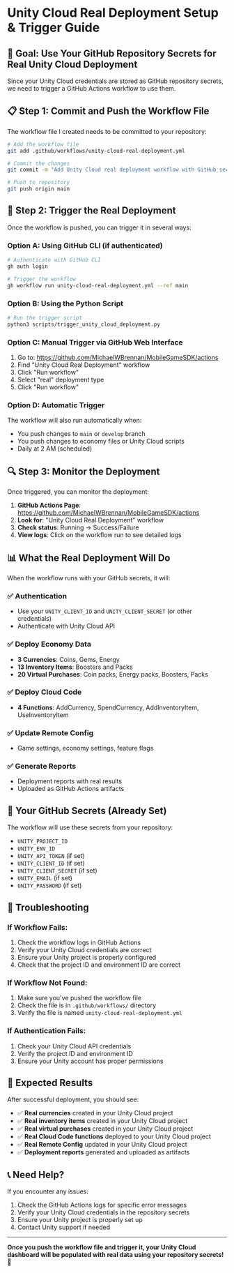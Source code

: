 # Unity Cloud Real Deployment Setup & Trigger Guide

## 🎯 **Goal: Use Your GitHub Repository Secrets for Real Unity Cloud Deployment**

Since your Unity Cloud credentials are stored as GitHub repository secrets, we need to trigger a GitHub Actions workflow to use them.

## 📋 **Step 1: Commit and Push the Workflow File**

The workflow file I created needs to be committed to your repository:

```bash
# Add the workflow file
git add .github/workflows/unity-cloud-real-deployment.yml

# Commit the changes
git commit -m "Add Unity Cloud real deployment workflow with GitHub secrets support"

# Push to repository
git push origin main
```

## 🚀 **Step 2: Trigger the Real Deployment**

Once the workflow is pushed, you can trigger it in several ways:

### **Option A: Using GitHub CLI (if authenticated)**
```bash
# Authenticate with GitHub CLI
gh auth login

# Trigger the workflow
gh workflow run unity-cloud-real-deployment.yml --ref main
```

### **Option B: Using the Python Script**
```bash
# Run the trigger script
python3 scripts/trigger_unity_cloud_deployment.py
```

### **Option C: Manual Trigger via GitHub Web Interface**
1. Go to: https://github.com/MichaelWBrennan/MobileGameSDK/actions
2. Find "Unity Cloud Real Deployment" workflow
3. Click "Run workflow"
4. Select "real" deployment type
5. Click "Run workflow"

### **Option D: Automatic Trigger**
The workflow will also run automatically when:
- You push changes to `main` or `develop` branch
- You push changes to economy files or Unity Cloud scripts
- Daily at 2 AM (scheduled)

## 🔍 **Step 3: Monitor the Deployment**

Once triggered, you can monitor the deployment:

1. **GitHub Actions Page**: https://github.com/MichaelWBrennan/MobileGameSDK/actions
2. **Look for**: "Unity Cloud Real Deployment" workflow
3. **Check status**: Running → Success/Failure
4. **View logs**: Click on the workflow run to see detailed logs

## 📊 **What the Real Deployment Will Do**

When the workflow runs with your GitHub secrets, it will:

### **✅ Authentication**
- Use your `UNITY_CLIENT_ID` and `UNITY_CLIENT_SECRET` (or other credentials)
- Authenticate with Unity Cloud API

### **✅ Deploy Economy Data**
- **3 Currencies**: Coins, Gems, Energy
- **13 Inventory Items**: Boosters and Packs
- **20 Virtual Purchases**: Coin packs, Energy packs, Boosters, Packs

### **✅ Deploy Cloud Code**
- **4 Functions**: AddCurrency, SpendCurrency, AddInventoryItem, UseInventoryItem

### **✅ Update Remote Config**
- Game settings, economy settings, feature flags

### **✅ Generate Reports**
- Deployment reports with real results
- Uploaded as GitHub Actions artifacts

## 🎯 **Your GitHub Secrets (Already Set)**

The workflow will use these secrets from your repository:
- `UNITY_PROJECT_ID`
- `UNITY_ENV_ID` 
- `UNITY_API_TOKEN` (if set)
- `UNITY_CLIENT_ID` (if set)
- `UNITY_CLIENT_SECRET` (if set)
- `UNITY_EMAIL` (if set)
- `UNITY_PASSWORD` (if set)

## 🔧 **Troubleshooting**

### **If Workflow Fails:**
1. Check the workflow logs in GitHub Actions
2. Verify your Unity Cloud credentials are correct
3. Ensure your Unity project is properly configured
4. Check that the project ID and environment ID are correct

### **If Workflow Not Found:**
1. Make sure you've pushed the workflow file
2. Check the file is in `.github/workflows/` directory
3. Verify the file is named `unity-cloud-real-deployment.yml`

### **If Authentication Fails:**
1. Check your Unity Cloud API credentials
2. Verify the project ID and environment ID
3. Ensure your Unity account has proper permissions

## 🎉 **Expected Results**

After successful deployment, you should see:
- ✅ **Real currencies** created in your Unity Cloud project
- ✅ **Real inventory items** created in your Unity Cloud project
- ✅ **Real virtual purchases** created in your Unity Cloud project
- ✅ **Real Cloud Code functions** deployed to your Unity Cloud project
- ✅ **Real Remote Config** updated in your Unity Cloud project
- ✅ **Deployment reports** generated and uploaded as artifacts

## 📞 **Need Help?**

If you encounter any issues:
1. Check the GitHub Actions logs for specific error messages
2. Verify your Unity Cloud credentials in the repository secrets
3. Ensure your Unity project is properly set up
4. Contact Unity support if needed

---

**Once you push the workflow file and trigger it, your Unity Cloud dashboard will be populated with real data using your repository secrets! 🚀**
